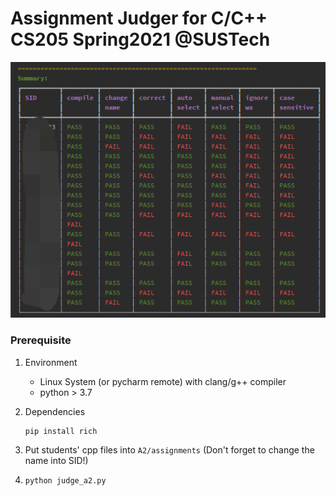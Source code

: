 # Assignment Judger for C/C++ CS205 Spring2021 @SUSTech

![summary](./images/summary.png)

### Prerequisite

1. Environment
    - Linux System (or pycharm remote) with clang/g++ compiler
    - python > 3.7

2. Dependencies
    ```
    pip install rich
    ```

3. Put students' cpp files into `A2/assignments` (Don't forget to change the name into SID!)

4. `python judge_a2.py`

